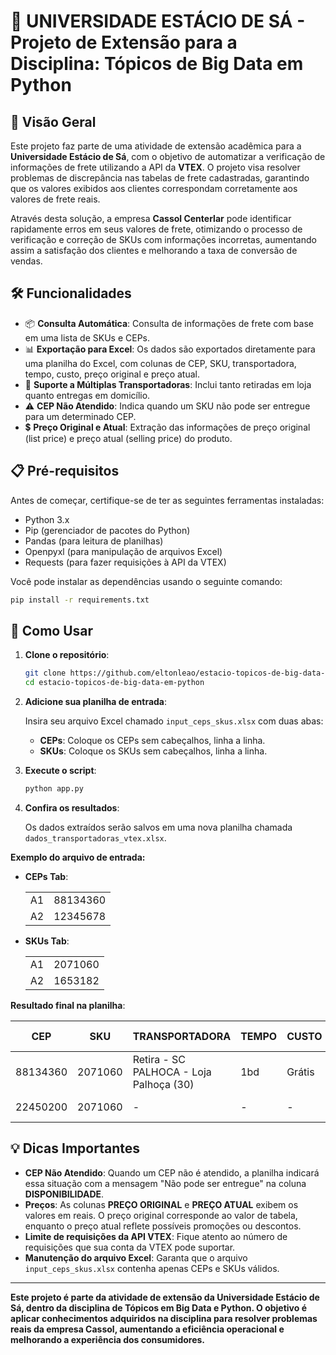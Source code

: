 # 🚀 UNIVERSIDADE ESTÁCIO DE SÁ - Projeto de Extensão para a Disciplina: Tópicos de Big Data em Python

## 🎯 Visão Geral

Este projeto faz parte de uma atividade de extensão acadêmica para a **Universidade Estácio de Sá**, com o objetivo de automatizar a verificação de informações de frete utilizando a API da **VTEX**. O projeto visa resolver problemas de discrepância nas tabelas de frete cadastradas, garantindo que os valores exibidos aos clientes correspondam corretamente aos valores de frete reais.

Através desta solução, a empresa **Cassol Centerlar** pode identificar rapidamente erros em seus valores de frete, otimizando o processo de verificação e correção de SKUs com informações incorretas, aumentando assim a satisfação dos clientes e melhorando a taxa de conversão de vendas.

## 🛠️ Funcionalidades

- 📦 **Consulta Automática**: Consulta de informações de frete com base em uma lista de SKUs e CEPs.
- 📊 **Exportação para Excel**: Os dados são exportados diretamente para uma planilha do Excel, com colunas de CEP, SKU, transportadora, tempo, custo, preço original e preço atual.
- 🚚 **Suporte a Múltiplas Transportadoras**: Inclui tanto retiradas em loja quanto entregas em domicílio.
- ⚠️ **CEP Não Atendido**: Indica quando um SKU não pode ser entregue para um determinado CEP.
- 💲 **Preço Original e Atual**: Extração das informações de preço original (list price) e preço atual (selling price) do produto.

## 📋 Pré-requisitos

Antes de começar, certifique-se de ter as seguintes ferramentas instaladas:

- Python 3.x
- Pip (gerenciador de pacotes do Python)
- Pandas (para leitura de planilhas)
- Openpyxl (para manipulação de arquivos Excel)
- Requests (para fazer requisições à API da VTEX)

Você pode instalar as dependências usando o seguinte comando:

```bash
pip install -r requirements.txt
```

## 🚀 Como Usar

1. **Clone o repositório**:
   
   ```bash
   git clone https://github.com/eltonleao/estacio-topicos-de-big-data-em-python.git
   cd estacio-topicos-de-big-data-em-python
   ```

2. **Adicione sua planilha de entrada**:
   
   Insira seu arquivo Excel chamado `input_ceps_skus.xlsx` com duas abas:
   - **CEPs**: Coloque os CEPs sem cabeçalhos, linha a linha.
   - **SKUs**: Coloque os SKUs sem cabeçalhos, linha a linha.

3. **Execute o script**:

   ```bash
   python app.py
   ```

4. **Confira os resultados**:

   Os dados extraídos serão salvos em uma nova planilha chamada `dados_transportadoras_vtex.xlsx`.

**Exemplo do arquivo de entrada:**

- **CEPs Tab**:

   |    |     |
   |----|-----|
   | A1 | 88134360 |
   | A2 | 12345678 |

- **SKUs Tab**:

   |    |     |
   |----|-----|
   | A1 | 2071060 |
   | A2 | 1653182 |

**Resultado final na planilha**:

| CEP       | SKU     | TRANSPORTADORA                         | TEMPO  | CUSTO   | PREÇO ORIGINAL | PREÇO ATUAL | DISPONIBILIDADE           |
|-----------|---------|----------------------------------------|--------|---------|----------------|-------------|---------------------------|
| 88134360  | 2071060 | Retira - SC PALHOCA - Loja Palhoça (30) | 1bd    | Grátis  | R$ 3.039,00    | R$ 2.839,00 | Disponível                 |
| 22450200  | 2071060 | -                                      | -      | -       | R$ 3.039,00    | R$ 2.839,00 | Não pode ser entregue       |

## 💡 Dicas Importantes

- **CEP Não Atendido**: Quando um CEP não é atendido, a planilha indicará essa situação com a mensagem "Não pode ser entregue" na coluna **DISPONIBILIDADE**.
- **Preços**: As colunas **PREÇO ORIGINAL** e **PREÇO ATUAL** exibem os valores em reais. O preço original corresponde ao valor de tabela, enquanto o preço atual reflete possíveis promoções ou descontos.
- **Limite de requisições da API VTEX**: Fique atento ao número de requisições que sua conta da VTEX pode suportar.
- **Manutenção do arquivo Excel**: Garanta que o arquivo `input_ceps_skus.xlsx` contenha apenas CEPs e SKUs válidos.

---

**Este projeto é parte da atividade de extensão da Universidade Estácio de Sá, dentro da disciplina de Tópicos em Big Data e Python. O objetivo é aplicar conhecimentos adquiridos na disciplina para resolver problemas reais da empresa Cassol, aumentando a eficiência operacional e melhorando a experiência dos consumidores.**